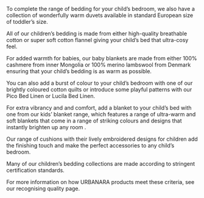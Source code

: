 To complete the range of bedding for your child’s bedroom, we also have a collection of wonderfully warm duvets available in standard European size of toddler’s size.

All of our children’s bedding is made from either high-quality breathable cotton or super soft cotton flannel giving your child’s bed that ultra-cosy feel.

For added warmth for babies, our baby blankets are made from either 100% cashmere from inner Mongolia or 100% merino lambswool from Denmark ensuring that your child’s bedding is as warm as possible.

You can also add a burst of colour to your child’s bedroom with one of our brightly coloured cotton quilts or introduce some playful patterns with our Pico Bed Linen or Lucila Bed Linen.

For extra vibrancy and and comfort, add a blanket to your child’s bed with one from our kids’ blanket range, which features a range of ultra-warm and soft blankets that come in a range of striking colours and designs that instantly brighten up any room .

Our range of cushions with their lively embroidered designs for children add the finishing touch and make the perfect accessories to any child’s bedroom.

Many of our children’s bedding collections are made according to stringent certification standards.

For more information on how URBANARA products meet these criteria, see our recognising quality page.